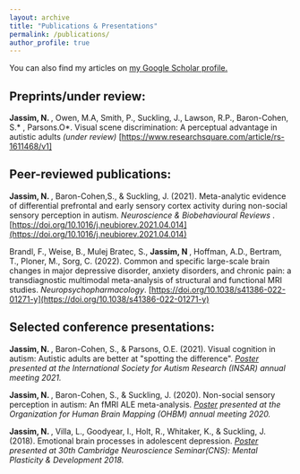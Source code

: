 ```yaml
---
layout: archive
title: "Publications & Presentations"
permalink: /publications/
author_profile: true
---
```


You can also find my articles on <u><a> [my Google Scholar profile](https://scholar.google.com/citations?hl=en&user=xbVeIZYAAAAJ)</a>.</u>

## Preprints/under review:
<strong> Jassim, N. </strong>, Owen, M.A, Smith, P., Suckling, J., Lawson, R.P., Baron-Cohen, S.* , Parsons.O*. Visual scene discrimination: A perceptual advantage in autistic adults <i>(under review) </i> [https://www.researchsquare.com/article/rs-1611468/v1]

## Peer-reviewed publications:

<strong> Jassim, N. </strong>, Baron-Cohen,S., & Suckling, J. (2021). Meta-analytic evidence of differential prefrontal and early sensory cortex activity during non-social sensory perception in autism. <i> Neuroscience & Biobehavioural Reviews </i>. [https://doi.org/10.1016/j.neubiorev.2021.04.014](https://doi.org/10.1016/j.neubiorev.2021.04.014)

Brandl, F., Weise, B., Mulej Bratec, S., <strong> Jassim, N </strong>, Hoffman, A.D., Bertram, T., Ploner, M., Sorg, C. (2022). Common and specific large-scale brain changes in major depressive disorder, anxiety disorders, and chronic pain: a transdiagnostic multimodal meta-analysis of structural and functional MRI studies.<i> Neuropsychopharmacology</i>. [https://doi.org/10.1038/s41386-022-01271-y](https://doi.org/10.1038/s41386-022-01271-y)

## Selected conference presentations: 

<strong> Jassim, N. </strong>, Baron-Cohen, S., & Parsons, O.E. (2021). Visual cognition in autism: Autistic adults are better at "spotting the difference". <i> [Poster](https://github.com/naziajassim/naziajassim.github.io/blob/master/files/jassim_insar2021_v2.pdf) presented at the International Society for Autism Research (INSAR) annual meeting 2021. </i>

<strong> Jassim, N. </strong>, Baron-Cohen, S., & Suckling, J. (2020). Non-social sensory perception in autism: An fMRI ALE meta-analysis. <i> [Poster](https://github.com/naziajassim/naziajassim.github.io/blob/master/files/Jassim_OHBM_2020_poster.pdf) presented at the Organization for Human Brain Mapping (OHBM) annual meeting 2020. </i>

<strong> Jassim, N. </strong>, Villa, L., Goodyear, I., Holt, R., Whitaker, K., & Suckling, J. (2018). Emotional brain processes in adolescent depression. <i> [Poster](https://github.com/naziajassim/naziajassim.github.io/blob/master/files/Jassim_camneuro2018.pdf) presented at 30th Cambridge Neuroscience Seminar(CNS): Mental Plasticity & Development 2018. </i>
